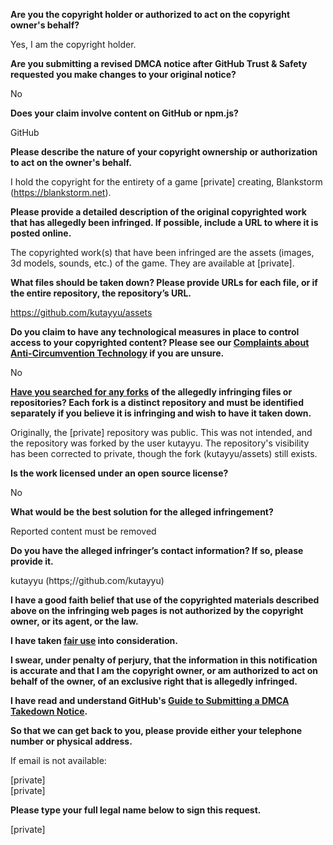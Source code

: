 **Are you the copyright holder or authorized to act on the copyright owner's behalf?**

Yes, I am the copyright holder.

**Are you submitting a revised DMCA notice after GitHub Trust & Safety requested you make changes to your original notice?**

No

**Does your claim involve content on GitHub or npm.js?**

GitHub

**Please describe the nature of your copyright ownership or authorization to act on the owner's behalf.**

I hold the copyright for the entirety of a game [private] creating, Blankstorm (https://blankstorm.net).

**Please provide a detailed description of the original copyrighted work that has allegedly been infringed. If possible, include a URL to where it is posted online.**

The copyrighted work(s) that have been infringed are the assets (images, 3d models, sounds, etc.) of the game. They are available at [private].

**What files should be taken down? Please provide URLs for each file, or if the entire repository, the repository’s URL.**

https://github.com/kutayyu/assets

**Do you claim to have any technological measures in place to control access to your copyrighted content? Please see our <a href="https://docs.github.com/articles/guide-to-submitting-a-dmca-takedown-notice#complaints-about-anti-circumvention-technology">Complaints about Anti-Circumvention Technology</a> if you are unsure.**

No

**<a href="https://docs.github.com/articles/dmca-takedown-policy#b-what-about-forks-or-whats-a-fork">Have you searched for any forks</a> of the allegedly infringing files or repositories? Each fork is a distinct repository and must be identified separately if you believe it is infringing and wish to have it taken down.**

Originally, the [private] repository was public. This was not intended, and the repository was forked by the user kutayyu. The repository's visibility has been corrected to private, though the fork (kutayyu/assets) still exists.

**Is the work licensed under an open source license?**

No

**What would be the best solution for the alleged infringement?**

Reported content must be removed

**Do you have the alleged infringer’s contact information? If so, please provide it.**

kutayyu (https;//github.com/kutayyu)

**I have a good faith belief that use of the copyrighted materials described above on the infringing web pages is not authorized by the copyright owner, or its agent, or the law.**

**I have taken <a href="https://www.lumendatabase.org/topics/22">fair use</a> into consideration.**

**I swear, under penalty of perjury, that the information in this notification is accurate and that I am the copyright owner, or am authorized to act on behalf of the owner, of an exclusive right that is allegedly infringed.**

**I have read and understand GitHub's <a href="https://docs.github.com/articles/guide-to-submitting-a-dmca-takedown-notice/">Guide to Submitting a DMCA Takedown Notice</a>.**

**So that we can get back to you, please provide either your telephone number or physical address.**

If email is not available:

[private]  
[private]  

**Please type your full legal name below to sign this request.**

[private]  
